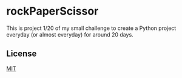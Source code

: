 # rockPaperScissor
This is project 1/20 of my small challenge to create a  Python project everyday (or almost everyday) for around 20 days.

## License
[MIT](https://choosealicense.com/licenses/mit/)